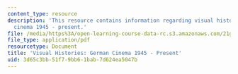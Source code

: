 ```yaml
---
content_type: resource
description: 'This resource contains information regarding visual histories: German
  cinema 1945 - present.'
file: /media/https%3A/open-learning-course-data-rc.s3.amazonaws.com/21g-056-visual-histories-german-cinema-1945-to-present-fall-2003/3d65c3bb51f79bb61bab7d624ea5047b_MIT21G_056F03_third_paper.pdf
file_type: application/pdf
resourcetype: Document
title: 'Visual Histories: German Cinema 1945 - Present'
uid: 3d65c3bb-51f7-9bb6-1bab-7d624ea5047b
---
```

